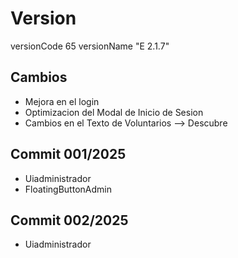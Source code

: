 # Version 
versionCode 65
versionName "E 2.1.7"

## Cambios

- Mejora en el login 
- Optimizacion del Modal de Inicio de Sesion
- Cambios en el Texto de Voluntarios --> Descubre

## Commit 001/2025

- Uiadministrador
- FloatingButtonAdmin

## Commit 002/2025

- Uiadministrador



